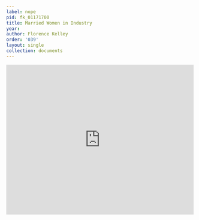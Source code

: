 ```yaml
---
label: nope
pid: fk_01171700
title: Married Women in Industry
year:
author: Florence Kelley
order: '039'
layout: single
collection: documents
---
```

<iframe src="https://northwestern.app.box.com/embed/s/cxhepzsksera806o1qij5f0j5ke1bvcx?sortColumn=date&view=list" width="500" height="400" frameborder="0" allowfullscreen webkitallowfullscreen msallowfullscreen></iframe>
